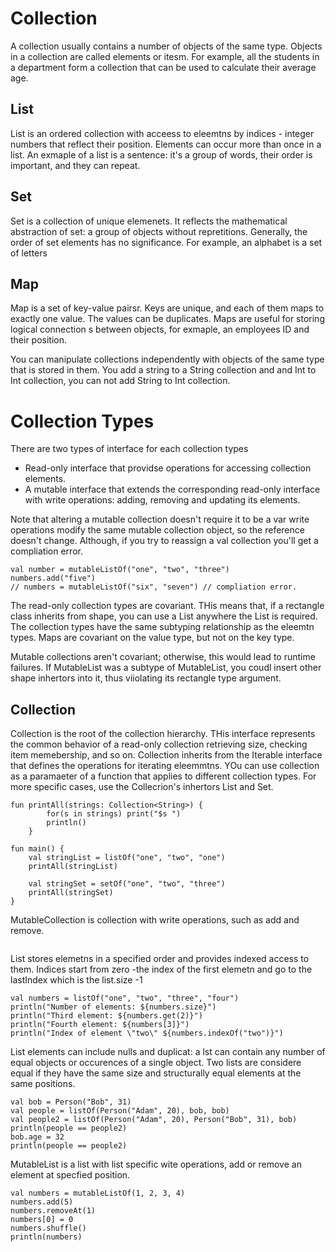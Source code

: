 # Collection
A collection usually contains a number of objects of the same type. Objects in a collection are called elements or itesm. For example, all the students in a department form a collection that can be used to calculate their average age. 

## List
List is an ordered collection with acceess to eleemtns by indices - integer numbers that reflect their position. Elements can occur more than once in a list. An exmaple of a list is a sentence: it's a group of words, their order is important, and they can repeat. 

## Set
Set is a collection of unique elemenets. It reflects the mathematical abstraction of set: a group of objects without repretitions. Generally, the order of set elements has no significance. For example, an alphabet is a set of letters

## Map
Map is a set of key-value pairsr. Keys are unique, and each of them maps to exactly one value. The values can be duplicates. Maps are useful for storing logical connection s between objects, for exmaple, an  employees ID and their position. 

You can manipulate collections independently with objects of the same type that is stored in them. You add a string to a String collection and and Int to Int collection, you can not add String to Int collection. 

# Collection Types
There are two types of interface for each collection types

- Read-only interface that providse operations for accessing collection elements. 
- A mutable interface that extends the corresponding read-only interface with write operations: adding, removing and updating its elements. 


Note that altering a mutable collection doesn't require it to be a var write operations modify the same mutable collection object, so the reference doesn't change. Although, if you try to reassign a val collection you'll get a compliation error. 
```
val number = mutableListOf("one", "two", "three")
numbers.add("five")
// numbers = mutableListOf("six", "seven") // compliation error. 
```

The read-only collection types are covariant. THis means that, if a rectangle class inherits from shape, you can use a List<Rectangle> anywhere the List<shape> is required. The collection types have the same subtyping relationship as the eleemtn types. Maps are covariant on the value type, but not on the key type. 

Mutable collections aren't covariant; otherwise, this would lead to runtime failures. If MutableList<Rectangle> was a subtype of MutableList<Shape>, you coudl insert other shape inhertors into it, thus viiolating its rectangle type argument. 

## Collection
Collection<T> is the root of the collection hierarchy. THis interface represents the common behavior of a read-only collection retrieving size, checking item memebership, and so on. Collection inherits from the Iterable<T> interface that defines the operations for iterating eleemmtns. YOu can use collection as a paramaeter of a function that applies to different  collection types. For more specific cases, use the Collecrion's inhertors List and Set.
```
fun printAll(strings: Collection<String>) {
        for(s in strings) print("$s ")
        println()
    }
    
fun main() {
    val stringList = listOf("one", "two", "one")
    printAll(stringList)
    
    val stringSet = setOf("one", "two", "three")
    printAll(stringSet)
}
```

MutableCollection is collection with write operations, such as add and remove.
```

```

List stores elemetns in a specified order and provides indexed access to them. Indices start from zero -the index of the first elemetn and go to the lastIndex which is the list.size -1
```
val numbers = listOf("one", "two", "three", "four")
println("Number of elements: ${numbers.size}")
println("Third element: ${numbers.get(2)}")
println("Fourth element: ${numbers[3]}")
println("Index of element \"two\" ${numbers.indexOf("two")}")
```

List elements can include nulls and duplicat: a lst can contain any number of equal objects or occurences of a single object. Two lists are considere equal if they have the same size and structurally equal elements at the same positions. 
```
val bob = Person("Bob", 31)
val people = listOf(Person("Adam", 20), bob, bob)
val people2 = listOf(Person("Adam", 20), Person("Bob", 31), bob)
println(people == people2)
bob.age = 32
println(people == people2)
```

MutableList<T> is a list with list specific wite operations, add or remove an element at specfied position. 
```
val numbers = mutableListOf(1, 2, 3, 4)
numbers.add(5)
numbers.removeAt(1)
numbers[0] = 0
numbers.shuffle()
println(numbers)
```
